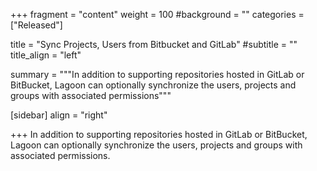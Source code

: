+++
fragment = "content"
weight = 100
#background = ""
categories = ["Released"]

title = "Sync Projects, Users from Bitbucket and GitLab"
#subtitle = ""
title_align = "left"

summary = """In addition to supporting repositories hosted in GitLab or BitBucket, Lagoon can optionally synchronize the users, projects and groups with associated permissions"""

[sidebar]
  align = "right"

+++
In addition to supporting repositories hosted in GitLab or BitBucket, Lagoon can optionally synchronize the users, projects and groups with associated permissions.
